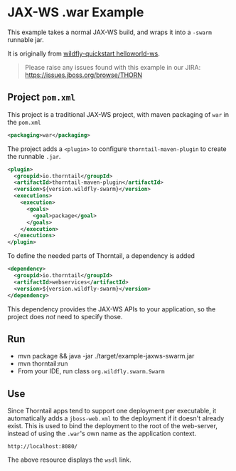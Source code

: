 # JAX-WS .war Example

This example takes a normal JAX-WS build, and wraps it into
a `-swarm` runnable jar.

It is originally from [wildfly-quickstart helloworld-ws](https://github.com/wildfly/quickstart/tree/10.x/helloworld-ws).

> Please raise any issues found with this example in our JIRA:
> https://issues.jboss.org/browse/THORN

## Project `pom.xml`

This project is a traditional JAX-WS project, with maven packaging
of `war` in the `pom.xml`

``` xml
<packaging>war</packaging>
```

The project adds a `<plugin>` to configure `thorntail-maven-plugin` to
create the runnable `.jar`.

``` xml
<plugin>
  <groupid>io.thorntail</groupId>
  <artifactId>thorntail-maven-plugin</artifactId>
  <version>${version.wildfly-swarm}</version>
  <executions>
    <execution>
      <goals>
        <goal>package</goal>
      </goals>
    </execution>
  </executions>
</plugin>
```

To define the needed parts of Thorntail, a dependency is added

``` xml
<dependency>
  <groupid>io.thorntail</groupId>
  <artifactId>webservices</artifactId>
  <version>${version.wildfly-swarm}</version>
</dependency>
```

This dependency provides the JAX-WS APIs to your application, so the
project does *not* need to specify those.

## Run

* mvn package && java -jar ./target/example-jaxws-swarm.jar
* mvn thorntail:run
* From your IDE, run class `org.wildfly.swarm.Swarm`

## Use

Since Thorntail apps tend to support one deployment per executable, it
automatically adds a `jboss-web.xml` to the deployment if it doesn't already
exist.  This is used to bind the deployment to the root of the web-server,
instead of using the `.war`'s own name as the application context.

```
http://localhost:8080/
```

The above resource displays the `wsdl` link.
